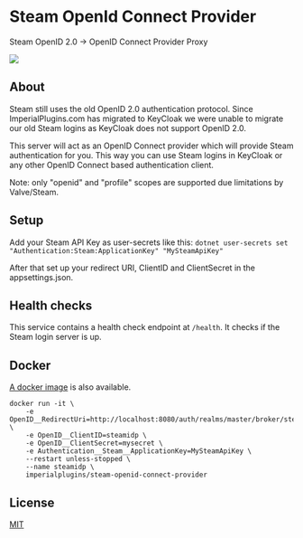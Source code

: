 # Steam OpenId Connect Provider
Steam OpenID 2.0 -> OpenID Connect Provider Proxy

![](https://github.com/neothor/steam-openid-connect-provider/workflows/Docker%20Image%20CI/badge.svg)

## About
Steam still uses the old OpenID 2.0 authentication protocol. Since ImperialPlugins.com has migrated to KeyCloak we were unable to migrate our old Steam logins as KeyCloak does not support OpenID 2.0.

This server will act as an OpenID Connect provider which will provide Steam authentication for you. This way you can use Steam logins in KeyCloak or any other OpenID Connect based authentication client. 

Note: only "openid" and "profile" scopes are supported due limitations by Valve/Steam.

## Setup
Add your Steam API Key as user-secrets like this:
`dotnet user-secrets set "Authentication:Steam:ApplicationKey" "MySteamApiKey"`

After that set up your redirect URI, ClientID and ClientSecret in the appsettings.json.

## Health checks
This service contains a health check endpoint at `/health`. It checks if the Steam login server is up.

## Docker
[A docker image](https://hub.docker.com/r/imperialplugins/steam-openid-connect-provider) is also available.

```
docker run -it \
    -e OpenID__RedirectUri=http://localhost:8080/auth/realms/master/broker/steam/endpoint \
    -e OpenID__ClientID=steamidp \ 
    -e OpenID__ClientSecret=mysecret \
	-e Authentication__Steam__ApplicationKey=MySteamApiKey \
    --restart unless-stopped \
    --name steamidp \
    imperialplugins/steam-openid-connect-provider
```
## License
[MIT](https://github.com/ImperialPlugins/steam-openid-connect-provider/blob/master/LICENSE)

